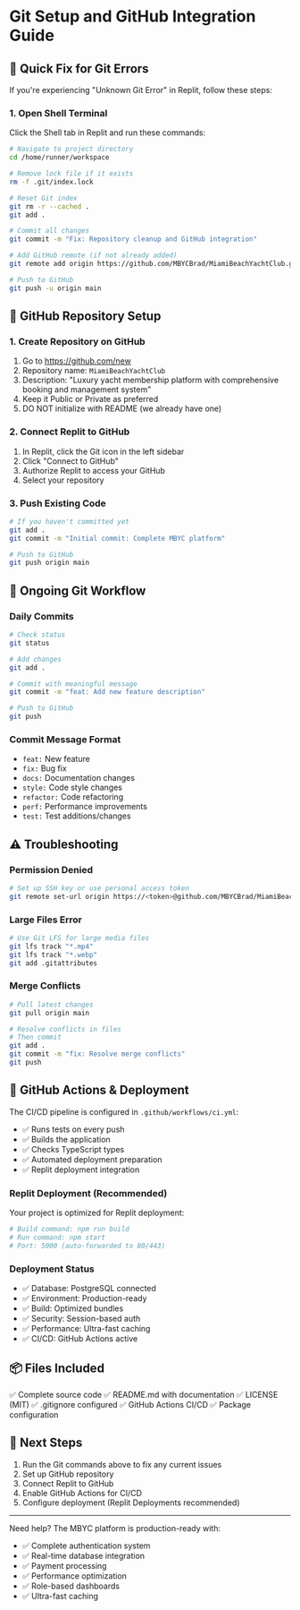 # Git Setup and GitHub Integration Guide

## 🔧 Quick Fix for Git Errors

If you're experiencing "Unknown Git Error" in Replit, follow these steps:

### 1. Open Shell Terminal
Click the Shell tab in Replit and run these commands:

```bash
# Navigate to project directory
cd /home/runner/workspace

# Remove lock file if it exists
rm -f .git/index.lock

# Reset Git index
git rm -r --cached .
git add .

# Commit all changes
git commit -m "Fix: Repository cleanup and GitHub integration"

# Add GitHub remote (if not already added)
git remote add origin https://github.com/MBYCBrad/MiamiBeachYachtClub.git

# Push to GitHub
git push -u origin main
```

## 📝 GitHub Repository Setup

### 1. Create Repository on GitHub
1. Go to https://github.com/new
2. Repository name: `MiamiBeachYachtClub`
3. Description: "Luxury yacht membership platform with comprehensive booking and management system"
4. Keep it Public or Private as preferred
5. DO NOT initialize with README (we already have one)

### 2. Connect Replit to GitHub
1. In Replit, click the Git icon in the left sidebar
2. Click "Connect to GitHub"
3. Authorize Replit to access your GitHub
4. Select your repository

### 3. Push Existing Code
```bash
# If you haven't committed yet
git add .
git commit -m "Initial commit: Complete MBYC platform"

# Push to GitHub
git push origin main
```

## 🔄 Ongoing Git Workflow

### Daily Commits
```bash
# Check status
git status

# Add changes
git add .

# Commit with meaningful message
git commit -m "feat: Add new feature description"

# Push to GitHub
git push
```

### Commit Message Format
- `feat:` New feature
- `fix:` Bug fix
- `docs:` Documentation changes
- `style:` Code style changes
- `refactor:` Code refactoring
- `perf:` Performance improvements
- `test:` Test additions/changes

## ⚠️ Troubleshooting

### Permission Denied
```bash
# Set up SSH key or use personal access token
git remote set-url origin https://<token>@github.com/MBYCBrad/MiamiBeachYachtClub.git
```

### Large Files Error
```bash
# Use Git LFS for large media files
git lfs track "*.mp4"
git lfs track "*.webp"
git add .gitattributes
```

### Merge Conflicts
```bash
# Pull latest changes
git pull origin main

# Resolve conflicts in files
# Then commit
git add .
git commit -m "fix: Resolve merge conflicts"
git push
```

## 🚀 GitHub Actions & Deployment

The CI/CD pipeline is configured in `.github/workflows/ci.yml`:
- ✅ Runs tests on every push
- ✅ Builds the application  
- ✅ Checks TypeScript types
- ✅ Automated deployment preparation
- ✅ Replit deployment integration

### Replit Deployment (Recommended)
Your project is optimized for Replit deployment:
```bash
# Build command: npm run build
# Run command: npm start
# Port: 5000 (auto-forwarded to 80/443)
```

### Deployment Status
- ✅ Database: PostgreSQL connected
- ✅ Environment: Production-ready
- ✅ Build: Optimized bundles
- ✅ Security: Session-based auth
- ✅ Performance: Ultra-fast caching
- ✅ CI/CD: GitHub Actions active

## 📦 Files Included

✅ Complete source code
✅ README.md with documentation
✅ LICENSE (MIT)
✅ .gitignore configured
✅ GitHub Actions CI/CD
✅ Package configuration

## 🎯 Next Steps

1. Run the Git commands above to fix any current issues
2. Set up GitHub repository
3. Connect Replit to GitHub
4. Enable GitHub Actions for CI/CD
5. Configure deployment (Replit Deployments recommended)

---

Need help? The MBYC platform is production-ready with:
- ✅ Complete authentication system
- ✅ Real-time database integration
- ✅ Payment processing
- ✅ Performance optimization
- ✅ Role-based dashboards
- ✅ Ultra-fast caching